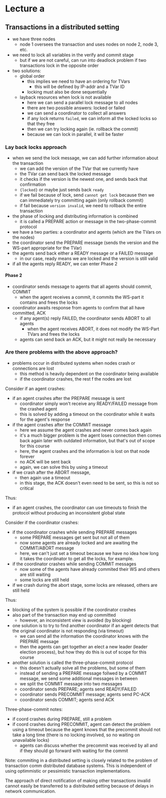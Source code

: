 # Lecture a

## Transactions in a distributed setting
- we have three nodes
  - node 1 oversees the transaction and uses nodes on node 2, node 3, etc.
- we need to lock all variables in the verify and commit stage
  - but if we are not careful, can run into deadlock problem if two transactions lock in the opposite order
- two solutions:
  - global order
    - this implies we need to have an ordering for TVars
      - this will be defined by IP-addr and a TVar ID
    - locking must also be done sequentially
  - layback resources when lock is not available
    - here we can send a parallel lock message to all nodes
    - there are two possible answers: locked or failed
    - we can send a coordinator to collect all answers
    - if any lock returns `failed`, we can inform all the locked locks so that they free
    - then we can try locking again (ie. rollback the commit)
    - because we can lock in parallel, it will be faster

### Lay back locks approach
- when we send the lock message, we can add further information about the transaction
  - we can add the version of the TVar that we currently have
  - the TVar can send back the locked message
  - it checks if the version is the newest one, and sends back that confirmation
  - `{locked}` or maybe just sends back `ready`
  - if we fail because of lock, send `cannot get lock` because then we can immediately try committing again (only rollback commit)
  - if fail because `version invalid`, we need to rollback the entire transaction
- the phase of locking and distributing information is combined
  - it is called a PREPARE action or message in the two-phase-commit protocol
- we have a two parties: a coordinator and agents (which are the TVars on the nodes)
- the coordinator send the PREPARE message (sends the version and the WS-part appropriate for the TVar)
- the agents send back either a READY message or a FAILED message
  - in our case, ready means we are locked and the version is still valid
- if all the agents reply READY, we can enter Phase 2

#### Phase 2
- coordinator sends message to agents that all agents should commit, COMMIT
  - when the agent receives a commit, it commits the WS-part it contains and frees the locks
- coordinator awaits response from agents to confirm that all have committed, ACK
  - if any agent(s) reply FAILED, the coordinator sends ABORT to all agents
    - when the agent receives ABORT, it does not modify the WS-Part TVars and frees the locks
  - agents can send back an ACK, but it might not really be necessary


### Are there problems with the above approach?
- problems occur in distributed systems when nodes crash or connections are lost
  - this method is heavily dependent on the coordinator being available
  - if the coordinator crashes, the rest f the nodes are lost

Consider if an agent crashes:

- if an agent crashes after the PREPARE message is sent
  - coordinator simply won't receive any READY/FAILED message from the crashed agent
  - this is solved by adding a timeout on the coordinator while it waits for the agent's response
- if the agent crashes after the COMMIT message
  - here we assume the agent crashes and never comes back again
  - it's a much bigger problem is the agent loses connection then comes back again later with outdated information, but that's out of scope for this course
  - here, the agent crashes and the information is lost on that node forever
  - no ACK will be sent back
  - again, we can solve this by using a timeout
- if we crash after the ABORT message,
  - then again use a timeout
  - in this stage, the ACK doesn't even need to be sent, so this is not so critical

Thus:

- if an agent crashes, the coordinator can use timeouts to finish the protocol without producing an inconsistent global state

Consider if the coordinator crashes:

- if the coordinator crashes while sending PREPARE messages
  - some PREPARE messages get sent but not all of them
  - now some agents are already locked and are awaiting the COMMIT/ABORT message
  - here, we can't just set a timeout because we have no idea how long it takes the coordinator to get all the locks, for example.
- if the coordinator crashes while sending COMMIT messages
  - now some of the agents have already commited their WS and others are still waiting
  - some locks are still held
- if we crash during the abort stage, some locks are released, others are still held

Thus:

- blocking of the system is possible if the coordinator crashes
- also part of the transaction may end up committed
  - however, an inconsistent view is avoided (by blocking)
- one solution is to try to find another coordinator if an agent detects that the original coordinator is not responding (via timeout)
  - we can send all the information the coordinator knows with the PREPARE message
  - then the agents can get together an elect a new leader (leader election process), but how they do this is out of scope for this course
- another solution is called the three-phase-commit protocol
  - this doesn't actually solve all the problems, but some of them
  - instead of sending a PREPARE message follwed by a COMMIT message, we send some additional messages in between
  - we split the COMMIT message into two messages
  - coordinator sends PREPARE; agents send READY/FAILED
  - coordinator sends PRECOMMIT message; agents send PC-ACK
  - coordinator sends COMMIT; agents send ACK

Three-phase-commit notes:

- if coord crashes during PREPARE, still a problem
- if coord crashes during PRECOMMIT, agent can detect the problem using a timeout because the agent knows that the precommit should not take a long time (there is no locking involved, so no waiting on unavailable locks)
  - agents can discuss whether the precommit was received by all and if they should go forward with waiting for the commit

Note: commiting in a distributed setting is closely related to the problem of transaction comm distributed database systems. This is independent of using optimmistic or pessimistic transaction implementations.

The approach of direct notification of making other transactions invalid cannot easily be transferred to a distributed setting because of delays in network communication.
